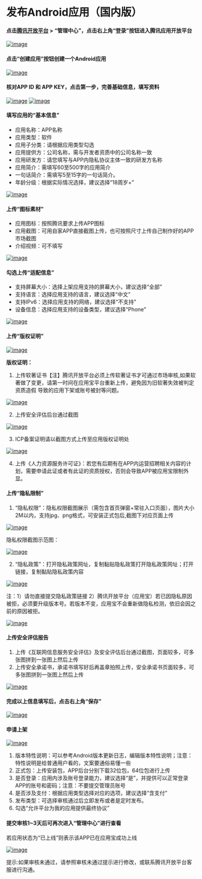 # 发布Android应用（国内版）

#### 点击[腾讯开放平台](https://open.tencent.com) > “管理中心”，点击右上角“登录”按钮进入腾讯应用开放平台

<a data-fancybox title="img" href="/zh/appDevelop/oemapp/androidstore/store1.png">![image](/zh/appDevelop/oemapp/androidstore/store1.png)</a>

#### 点击“创建应用”按钮创建一个Android应用

<a data-fancybox title="img" href="/zh/appDevelop/oemapp/androidstore/store2.png">![image](/zh/appDevelop/oemapp/androidstore/store2.png)</a>

#### 核对APP ID 和 APP KEY，点击第一步，完善基础信息，填写资料

<a data-fancybox title="img" href="/zh/appDevelop/oemapp/androidstore/store3.png">![image](/zh/appDevelop/oemapp/androidstore/store3.png)</a>
<a data-fancybox title="img" href="/zh/appDevelop/oemapp/androidstore/store4.png">![image](/zh/appDevelop/oemapp/androidstore/store4.png)</a>

#### 填写应用的“基本信息”

* 应用名称：APP名称
* 应用类型：软件
* 应用子分类：请根据应用类型勾选
* 应用提供方：公司名称，需与开发者资质中的公司名称一致
* 应用研发方：请您填写与APP内隐私协议主体一致的研发方名称
* 应用简介：需填写60至500字的应用简介
* 一句话简介：需填写5至15字的一句话简介。
* 年龄分级：根据实际情况选择，建议选择“18周岁+”
  
<a data-fancybox title="img" href="/zh/appDevelop/oemapp/androidstore/store5.png">![image](/zh/appDevelop/oemapp/androidstore/store5.png)</a>

#### 上传“图标素材”

* 应用图标：按照腾讯要求上传APP图标
* 应用截图：可用自家APP直接截图上传，也可按照尺寸上传自己制作好的APP市场截图
* 介绍视频：可不填写
  
<a data-fancybox title="img" href="/zh/appDevelop/oemapp/androidstore/store6.png">![image](/zh/appDevelop/oemapp/androidstore/store6.png)</a>

#### 勾选上传“适配信息”

* 支持屏幕大小：选择上架应用支持的屏幕大小，建议选择“全部”
* 支持语言：选择应用支持的语言，建议选择“中文”
* 支持IPv6：选择应用支持的网络，建议选择“不支持”
* 设备信息：选择应用支持的设备类型，建议选择“Phone”
  
<a data-fancybox title="img" href="/zh/appDevelop/oemapp/androidstore/store7.png">![image](/zh/appDevelop/oemapp/androidstore/store7.png)</a>

#### 上传“版权证明”

<a data-fancybox title="img" href="/zh/appDevelop/oemapp/androidstore/store8.png">![image](/zh/appDevelop/oemapp/androidstore/store8.png)</a>

**版权证明：**

1. 上传软著证书【注】腾讯开放平台必须上传软著证书才可通过市场审核,如果软著做了变更，请第一时间在应用宝平台重新上传，避免因为旧软著失效被判定资质造假 导致的应用下架或账号被封等问题。

<a data-fancybox title="img" href="/zh/appDevelop/oemapp/androidstore/store9.png">![image](/zh/appDevelop/oemapp/androidstore/store9.png)</a>

2. 上传安全评估后台通过截图

<a data-fancybox title="img" href="/zh/appDevelop/oemapp/androidstore/store10.png">![image](/zh/appDevelop/oemapp/androidstore/store10.png)</a>

3. ICP备案证明请以截图方式上传至应用版权证明处

<a data-fancybox title="img" href="/zh/appDevelop/oemapp/androidstore/store11.png">![image](/zh/appDevelop/oemapp/androidstore/store11.png)</a>

4. 上传《人力资源服务许可证》：若您有后期有在APP内运营招聘相关内容的计划，需要申请此证或者有此证的资质授权，否则会导致APP被应用宝限制外显。

#### 上传“隐私限制”

1. “隐私权限”：隐私权限截图展示（需包含首页弹窗+常驻入口页面），图片大小2M以内，支持jpg、png格式，可安装正式包后,截图下对应页面上传

<a data-fancybox title="img" href="/zh/appDevelop/oemapp/androidstore/store12.png">![image](/zh/appDevelop/oemapp/androidstore/store12.png)</a>

隐私权限截图示范图：

<a data-fancybox title="img" href="/zh/appDevelop/oemapp/androidstore/store13.png">![image](/zh/appDevelop/oemapp/androidstore/store13.png)</a>

2. “隐私政策”：打开隐私政策网址，复制黏贴隐私政策打开隐私政策网址；打开链接，复制黏贴隐私政策内容

<a data-fancybox title="img" href="/zh/appDevelop/oemapp/androidstore/store14.png">![image](/zh/appDevelop/oemapp/androidstore/store14.png)</a>

注：1）请勿直接提交隐私政策链接 2）腾讯开放平台（应用宝）若已因隐私原因被拒，必须要升级版本号。若版本不变，应用宝不会重新做隐私检测，依旧会因之前的原因被拒。

<a data-fancybox title="img" href="/zh/appDevelop/oemapp/androidstore/store15.png">![image](/zh/appDevelop/oemapp/androidstore/store15.png)</a>

#### 上传安全评估报告

1. 上传《互联网信息服务安全评估》及安全评估后台通过截图，页面较多，可多张图拼到一张图上然后上传
2. 上传安全承诺书，承诺书填写好后再盖章拍照上传，安全承诺书页面较多，可多张图拼到一张图上然后上传

<a data-fancybox title="img" href="/zh/appDevelop/oemapp/androidstore/store16.png">![image](/zh/appDevelop/oemapp/androidstore/store16.png)</a>

#### 完成以上信息填写后，点击右上角“保存”

<a data-fancybox title="img" href="/zh/appDevelop/oemapp/androidstore/store17.png">![image](/zh/appDevelop/oemapp/androidstore/store17.png)</a>

#### 申请上架

<a data-fancybox title="img" href="/zh/appDevelop/oemapp/androidstore/store18.png">![image](/zh/appDevelop/oemapp/androidstore/store18.png)</a>

1. 版本特性说明：可以参考Android版本更新日志，编辑版本特性说明；注意：特性说明是给普通用户看的，文案要通俗易懂一些
2. 正式包：上传安装包，APP后台分别下载32位包，64位包进行上传
3. 是否登录：应用内涉及账号登录能力，建议选择“是”，并提供可以正常登录APP的账号和密码；注意：不要提交管理员账号
4. 是否涉及支付：根据应用类型选择对应的选项，建议选择“含支付”
5. 发布类型：可选择审核通过后立即发布或者是定时发布。
6. 勾选“允许平台为我的应用提供最终协议”

#### 提交审核1~3天后可再次进入“管理中心”进行查看

若应用状态为“已上线”则表示该APP已在应用宝成功上线

<a data-fancybox title="img" href="/zh/appDevelop/oemapp/androidstore/store19.png">![image](/zh/appDevelop/oemapp/androidstore/store19.png)</a>

提示:如果审核未通过，请参照审核未通过提示进行修改，或联系腾讯开放平台客服进行沟通。
